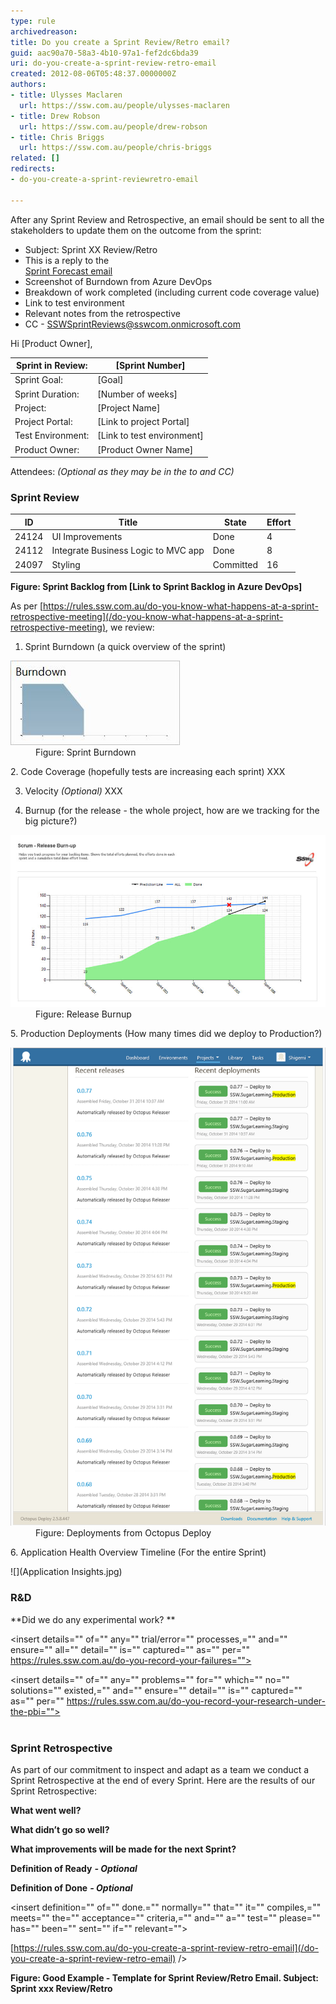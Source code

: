 ```yaml
---
type: rule
archivedreason: 
title: Do you create a Sprint Review/Retro email?
guid: aac90a70-58a3-4b10-97a1-fef2dc6bda39
uri: do-you-create-a-sprint-review-retro-email
created: 2012-08-06T05:48:37.0000000Z
authors:
- title: Ulysses Maclaren
  url: https://ssw.com.au/people/ulysses-maclaren
- title: Drew Robson
  url: https://ssw.com.au/people/drew-robson
- title: Chris Briggs
  url: https://ssw.com.au/people/chris-briggs
related: []
redirects:
- do-you-create-a-sprint-reviewretro-email

---
```


After any Sprint Review and Retrospective, an email should be sent to all the stakeholders to update them on the outcome from the sprint:

<!--endintro-->

* Subject: <client name=""> Sprint XX Review/Retro </client>
* This is a reply to the <br>      [Sprint Forecast email](/Pages/Do-you-create-a-Sprint-Forecast-email.aspx)
* Screenshot of Burndown from Azure DevOps
* Breakdown of work completed (including current code coverage value)
* Link to test environment
* Relevant notes from the retrospective
* CC - SSWSprintReviews@sswcom.onmicrosoft.com



Hi [Product Owner],


| Sprint in Review:  | [Sprint Number] |
| --- | --- |
| Sprint Goal:  | [Goal] |
| Sprint Duration:  | [Number of weeks] |
| Project:  | [Project Name] |
| Project Portal:  | [Link to project Portal] |
| Test Environment:      | [Link to test environment] |
| Product Owner:  | [Product Owner Name] |


Attendees:        *(Optional as they may be in the to and CC)*



### Sprint Review





| **ID**  | **Title**  | **State**  |  **Effort** <br> |
| --- | --- | --- | --- |
| 24124 <br> | UI Improvements<br> | Done<br> | 4<br> |
| 24112 <br> | Integrate Business Logic to MVC app  <br> | Done | 8<br> |
| 24097 <br> | Styling<br> | Committed  <br> | 16<br> |

**Figure: Sprint Backlog from [Link to Sprint Backlog in Azure DevOps]** 


As per [https://rules.ssw.com.au/do-you-know-what-happens-at-a-sprint-retrospective-meeting](/do-you-know-what-happens-at-a-sprint-retrospective-meeting), we review:

1. Sprint Burndown (a quick overview of the sprint)
<dl class="image"><dt>
         <img src="burndown.JPG" alt="">
      </dt><dd>Figure: Sprint Burndown</dd></dl>
2. Code Coverage (hopefully tests are increasing each sprint)
XXX

3. Velocity        *(Optional)*
XXX

4. Burnup (for the release - the whole project, how are we tracking for the big picture?)
<dl class="image"><dt>
         <img alt="Release Burnup.jpg" src="Release Burnup.jpg" style="width:600px;">
      </dt><dd>Figure: Release Burnup</dd></dl>
5. Production Deployments (How many times did we deploy to Production?)
<dl class="image"><dt>
         <img alt="production-deploy.jpg" src="production-deploy.png" style="width:600px;">
      </dt><dd>Figure: Deployments from Octopus Deploy</dd></dl>
6. Application Health Overview Timeline (For the entire Sprint)


![](Application Insights.jpg)

### R&D 




**Did we do any experimental work?
**

<insert details="" of="" any="" trial/error="" processes,="" and="" ensure="" all="" detail="" is="" captured="" as="" per="" https://rules.ssw.com.au/do-you-record-your-failures=""><br></insert>

<insert details="" of="" any="" problems="" for="" which="" no="" solutions="" existed,="" and="" ensure="" detail="" is="" captured="" as="" per="" https://rules.ssw.com.au/do-you-record-your-research-under-the-pbi=""><br><br></insert>

### Sprint Retrospective


As part of our commitment to inspect and adapt as a team we conduct a Sprint Retrospective at the end of every Sprint. Here are the results of our Sprint Retrospective:

**What went well?** 
<insert what="" went="" well="" from="" retro=""><br></insert>

**What didn’t go so well?** 
<insert what="" did="" not="" went="" well="" from="" retro=""></insert>

**What improvements will be made for the next Sprint?** 
<insert what="" improvements="" will="" be="" made="" for="" the="" next="" sprint=""></insert>

**Definition of Ready** ***- Optional***

<insert the="" definition="" of="" ready.="" normally="" that="" the="" pbis="" are="" sized="" with="" acceptance="" criteria="" added=""></insert>

**Definition of Done** ***- Optional***

<insert definition="" of="" done.="" normally="" that="" it="" compiles,="" meets="" the="" acceptance="" criteria,="" and="" a="" test="" please="" has="" been="" sent="" if="" relevant=""></insert>

<this is="" as="" per="" the="" rule:=""></this>[https://rules.ssw.com.au/do-you-create-a-sprint-review-retro-email](/do-you-create-a-sprint-review-retro-email) />

**Figure: Good Example - Template for Sprint Review/Retro Email. Subject: Sprint xxx Review/Retro**
